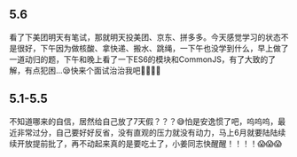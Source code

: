 ## 5.6

看了下美团明天有笔试，那就明天投美团、京东、拼多多。今天感觉学习的状态不是很好，下午因为做核酸、拿快递、搬水、跳绳，一下午也没学到什么，早上做了一道动归的题，下午和晚上看了一下ES6的模块和CommonJS，有了大致的了解，有点犯困...😪快来个面试治治我吧🍓🍍🥭🥒



## 5.1-5.5

不知道哪来的自信，居然给自己放了7天假？？？😅怕是安逸惯了吧，呜呜呜，最近非常过分，自己要好好反省，没有直观的压力就没有动力，马上6月就要陆陆续续开放提前批了，再不动起来真的是要吃土了，小姜同志快醒醒！！！！😱😱😱